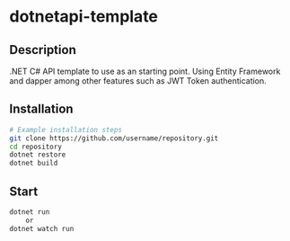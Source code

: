 # dotnetapi-template

## Description

.NET C# API template to use as an starting point. Using Entity Framework and dapper among other features such as JWT Token authentication.

## Installation

```bash
# Example installation steps
git clone https://github.com/username/repository.git
cd repository
dotnet restore
dotnet build
```
## Start

```bash
dotnet run
    or
dotnet watch run
```
